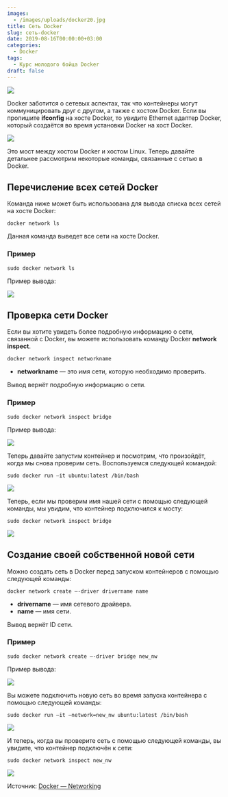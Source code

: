 ```yaml
---
images:
  - /images/uploads/docker20.jpg
title: Сеть Docker
slug: сеть-docker
date: 2019-08-16T00:00:00+03:00
categories:
  - Docker
tags:
  - Курс молодого бойца Docker
draft: false
---
```


![](/images/uploads/docker20.jpg)

Docker заботится о сетевых аспектах, так что контейнеры могут коммуницировать друг с другом, а также с хостом Docker.
Если вы пропишите **ifconfig** на хосте Docker, то увидите Ethernet адаптер Docker, который создаётся во время установки
Docker на хост Docker.

![](https://i.imgur.com/frNeyhf.jpg)

Это мост между хостом Docker и хостом Linux. Теперь давайте детальнее рассмотрим некоторые команды, связанные с сетью в Docker.

## Перечисление всех сетей Docker

Команда ниже может быть использована для вывода списка всех сетей на хосте Docker:

```
docker network ls
```

Данная команда выведет все сети на хосте Docker.

### Пример

```
sudo docker network ls
```

Пример вывода:

![](https://i.imgur.com/LDODhtP.jpg)

## Проверка сети Docker

Если вы хотите увидеть более подробную информацию о сети, связанной с Docker, вы можете использовать команду Docker
**network inspect**.

```
docker network inspect networkname
```

- **networkname** — это имя сети, которую необходимо проверить.

Вывод вернёт подробную информацию о сети.

### Пример

```
sudo docker network inspect bridge
```

Пример вывода:

![](https://i.imgur.com/Q9OohTo.jpg)

Теперь давайте запустим контейнер и посмотрим, что произойдёт, когда мы снова проверим сеть. Воспользуемся следующей
командой:

```
sudo docker run –it ubuntu:latest /bin/bash
```

![](https://i.imgur.com/lhvzP0M.jpg)

Теперь, если мы проверим имя нашей сети с помощью следующей команды, мы увидим, что контейнер подключился к мосту:

```
sudo docker network inspect bridge
```

![](https://i.imgur.com/Cc2N8jw.jpg)

## Создание своей собственной новой сети

Можно создать сеть в Docker перед запуском контейнеров с помощью следующей команды:

```
docker network create –-driver drivername name
```

- **drivername** — имя сетевого драйвера.
- **name** — имя сети.

Вывод вернёт ID сети.

### Пример

```
sudo docker network create –-driver bridge new_nw
```

Пример вывода:

![](https://i.imgur.com/MkgtPZ6.jpg)

Вы можете подключить новую сеть во время запуска контейнера с помощью следующей команды:

```
sudo docker run –it –network=new_nw ubuntu:latest /bin/bash
```

![](https://i.imgur.com/dLT6bq3.jpg)

И теперь, когда вы проверите сеть с помощью следующей команды, вы увидите, что контейнер подключён к сети:

```
sudo docker network inspect new_nw
```

![](https://i.imgur.com/8sujOid.jpg)

Источник: [Docker — Networking](https://www.tutorialspoint.com/docker/docker_networking.htm)
